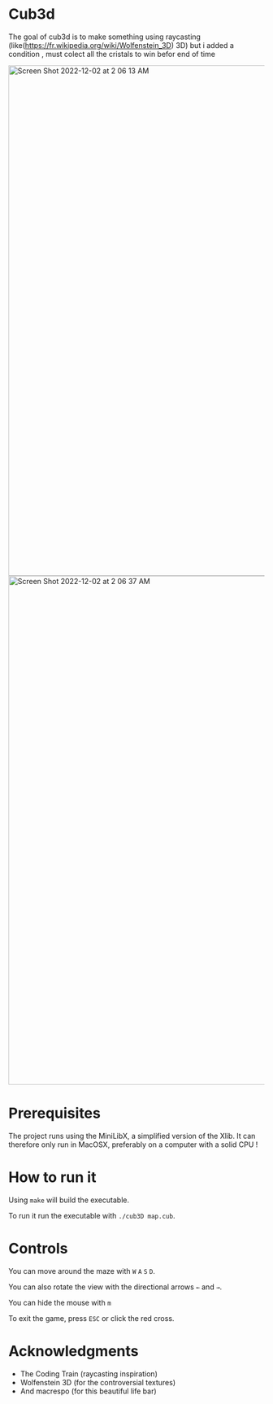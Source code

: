# Cub3d

The goal of cub3d is to make something using raycasting (like(https://fr.wikipedia.org/wiki/Wolfenstein_3D) 3D)
but i added a condition , must colect all the cristals to win befor end of time

<img width="1004" alt="Screen Shot 2022-12-02 at 2 06 13 AM" src="https://user-images.githubusercontent.com/65908703/205191840-e5063e6d-2da1-4707-b925-632957f7f523.png">

<img width="1001" alt="Screen Shot 2022-12-02 at 2 06 37 AM" src="https://user-images.githubusercontent.com/65908703/205191856-7165f325-49e1-4410-9745-fb8edf51da9b.png">

# Prerequisites

The project runs using the MiniLibX, a simplified version of the Xlib. It can therefore only run in MacOSX, preferably on a computer with a solid CPU !

# How to run it

Using `make` will build the executable.

To run it  run the executable with `./cub3D map.cub`.

# Controls

You can move around the maze with `W` `A` `S` `D`.

You can also rotate the view with the directional arrows `←` and `→`.

You can hide the mouse with `m`

To exit the game, press `ESC` or click the red cross.

# Acknowledgments

* The Coding Train (raycasting inspiration)
* Wolfenstein 3D (for the controversial textures)
* And macrespo (for this beautiful life bar)
